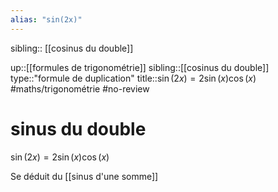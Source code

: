 ```yaml
---
alias: "sin(2x)"
---
```

sibling:: [[cosinus du double]]

up::[[formules de trigonométrie]]
sibling::[[cosinus du double]]
type::"formule de duplication"
title::$\sin(2x) = 2\sin(x)\cos(x)$
#maths/trigonométrie #no-review 
# sinus du double

$\sin(2x) = 2\sin(x)\cos(x)$

Se déduit du [[sinus d'une somme]]